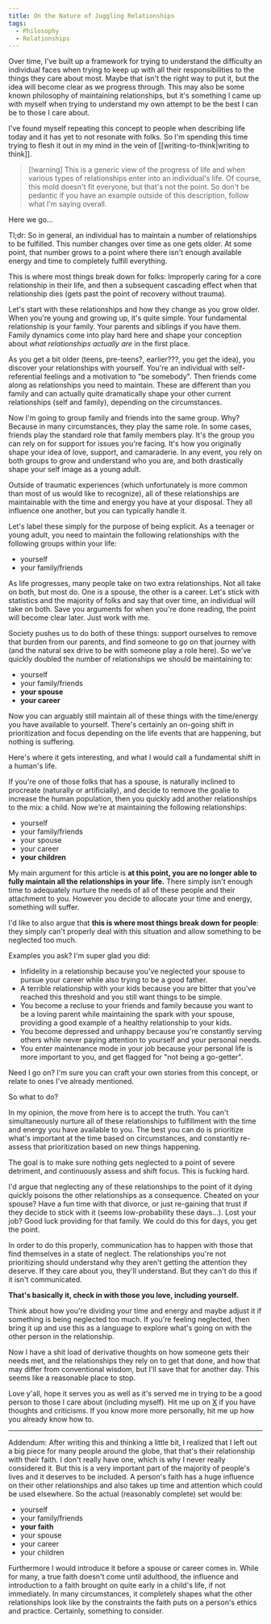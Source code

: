 ```yaml
---
title: On the Nature of Juggling Relationships
tags:
  - Philosophy
  - Relationships
---
```

Over time, I've built up a framework for trying to understand the difficulty an individual faces when trying to keep up with all their responsibilities to the things they care about most. Maybe that isn't the right way to put it, but the idea will become clear as we progress through. This may also be some known philosophy of maintaining relationships, but it's something I came up with myself when trying to understand my own attempt to be the best I can be to those I care about. 

I've found myself repeating this concept to people when describing life today and it has yet to not resonate with folks. So I'm spending this time trying to flesh it out in my mind in the vein of [[writing-to-think|writing to think]].

> [!warning] This is a generic view of the progress of life and when various types of relationships enter into an individual's life. Of course, this mold doesn't fit everyone, but that's not the point. So don't be pedantic if you have an example outside of this description, follow what I'm saying overall. 

Here we go... 

Tl;dr: So in general, an individual has to maintain a number of relationships to be fulfilled. This number changes over time as one gets older. At some point, that number grows to a point where there isn't enough available energy and time to completely fulfill everything. 

This is where most things break down for folks: Improperly caring for a core relationship in their life, and then a subsequent cascading effect when that relationship dies (gets past the point of recovery without trauma). 

Let's start with these relationships and how they change as you grow older. When you're young and growing up, it's quite simple. Your fundamental relationship is your family. Your parents and siblings if you have them. Family dynamics come into play hard here and shape your conception about _what relationships actually are_ in the first place. 

As you get a bit older (teens, pre-teens?, earlier???, you get the idea), you discover your relationships with yourself. You're an individual with self-referential feelings and a motivation to "be somebody". Then friends come along as relationships you need to maintain. These are different than you family and can actually quite dramatically shape your other current relationships (self and family), depending on the circumstances. 

Now I'm going to group family and friends into the same group. Why? Because in many circumstances, they play the same role. In some cases, friends play the standard role that family members play. It's the group you can rely on for support for issues you're facing. It's how you originally shape your idea of love, support, and camaraderie. In any event, you rely on both groups to grow and understand who you are, and both drastically shape your self image as a young adult. 

Outside of traumatic experiences (which unfortunately is more common than most of us would like to recognize), all of these relationships are maintainable with the time and energy you have at your disposal. They all influence one another, but you can typically handle it. 

Let's label these simply for the purpose of being explicit. As a teenager or young adult, you need to maintain the following relationships with the following groups within your life:
- yourself
- your family/friends

As life progresses, many people take on two extra relationships. Not all take on both, but most do. One is a spouse, the other is a career. Let's stick with statistics and the majority of folks and say that over time, an individual will take on both. Save you arguments for when you're done reading, the point will become clear later. Just work with me. 

Society pushes us to do both of these things: support ourselves to remove that burden from our parents, and find someone to go on that journey with (and the natural sex drive to be with someone play a role here). So we've quickly doubled the number of relationships we should be maintaining to:
- yourself
- your family/friends
- **your spouse**
- **your career**

Now you can arguably still maintain all of these things with the time/energy you have available to yourself. There's certainly an on-going shift in prioritization and focus depending on the life events that are happening, but nothing is suffering. 

Here's where it gets interesting, and what I would call a fundamental shift in a human's life. 

If you're one of those folks that has a spouse, is naturally inclined to procreate (naturally or artificially), and decide to remove the goalie to increase the human population, then you quickly add another relationships to the mix: a child. Now we're at maintaining the following relationships:
- yourself
- your family/friends
- your spouse
- your career
- **your children**

My main argument for this article is **at this point, you are no longer able to fully maintain all the relationships in your life.** There simply isn't enough time to adequately nurture the needs of all of these people and their attachment to you. However you decide to allocate your time and energy, something will suffer. 

I'd like to also argue that **this is where most things break down for people**: they simply can't properly deal with this situation and allow something to be neglected too much. 

Examples you ask? I'm super glad you did:
- Infidelity in a relationship because you've neglected your spouse to pursue your career while also trying to be a good father. 
- A terrible relationship with your kids because you are bitter that you've reached this threshold and you still want things to be simple.
- You become a recluse to your friends and family because you want to be a loving parent while maintaining the spark with your spouse, providing a good example of a healthy relationship to your kids. 
- You become depressed and unhappy because you're constantly serving others while never paying attention to yourself and your personal needs.
- You enter maintenance mode in your job because your personal life is more important to you, and get flagged for "not being a go-getter".

Need I go on? I'm sure you can craft your own stories from this concept, or relate to ones I've already mentioned. 

So what to do? 

In my opinion, the move from here is to accept the truth. You can't simultaneously nurture all of these relationships to fulfillment with the time and energy you have available to you. The best you can do is prioritize what's important at the time based on circumstances, and constantly re-assess that prioritization based on new things happening. 

The goal is to make sure nothing gets neglected to a point of severe detriment, and continuously assess and shift focus. This is fucking hard. 

I'd argue that neglecting any of these relationships to the point of it dying quickly poisons the other relationships as a consequence. Cheated on your spouse? Have a fun time with that divorce, or just re-gaining that trust if they decide to stick with it (seems low-probability these days...). Lost your job? Good luck providing for that family. We could do this for days, you get the point. 

In order to do this properly, communication has to happen with those that find themselves in a state of neglect. The relationships you're not prioritizing should understand why they aren't getting the attention they deserve. If they care about you, they'll understand. But they can't do this if it isn't communicated. 

**That's basically it, check in with those you love, including yourself.** 

Think about how you're dividing your time and energy and maybe adjust it if something is being neglected too much. If you're feeling neglected, then bring it up and use this as a language to explore what's going on with the other person in the relationship. 

Now I have a shit load of derivative thoughts on how someone gets their needs met, and the relationships they rely on to get that done, and how that may differ from conventional wisdom, but I'll save that for another day. This seems like a reasonable place to stop. 

Love y'all, hope it serves you as well as it's served me in trying to be a good person to those I care about (including myself). Hit me up on [X](https://x.com/corpetty) if you have thoughts and criticisms. If you know more more personally, hit me up how you already know how to. 

---
Addendum: After writing this and thinking a little bit, I realized that I left out a big piece for many people around the globe, that that's their relationship with their faith. I don't really have one, which is why I never really considered it. But this is a very important part of the majority of people's lives and it deserves to be included. A person's faith has a huge influence on their other relationships and also takes up time and attention which could be used elsewhere. So the actual (reasonably complete) set would be:
- yourself
- your family/friends
- **your faith**
- your spouse
- your career
- your children 

Furthermore I would introduce it before a spouse or career comes in. While for many, a true faith doesn't come until adulthood, the influence and introduction to a faith brought on quite early in a child's life, if not immediately. In many circumstances, it completely shapes what the other relationships look like by the constraints the faith puts on a person's ethics and practice. Certainly, something to consider.